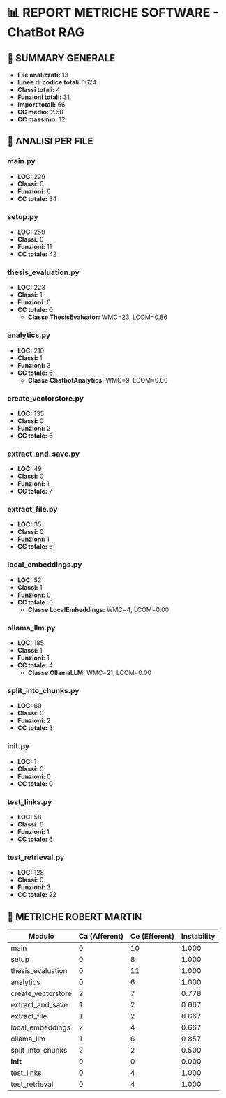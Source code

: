 # 📊 REPORT METRICHE SOFTWARE - ChatBot RAG

## 🎯 SUMMARY GENERALE

- **File analizzati:** 13
- **Linee di codice totali:** 1624
- **Classi totali:** 4
- **Funzioni totali:** 31
- **Import totali:** 66
- **CC medio:** 2.60
- **CC massimo:** 12

## 📁 ANALISI PER FILE

### main.py
- **LOC:** 229
- **Classi:** 0
- **Funzioni:** 6
- **CC totale:** 34

### setup.py
- **LOC:** 259
- **Classi:** 0
- **Funzioni:** 11
- **CC totale:** 42

### thesis_evaluation.py
- **LOC:** 223
- **Classi:** 1
- **Funzioni:** 0
- **CC totale:** 0
  - **Classe ThesisEvaluator:** WMC=23, LCOM=0.86

### analytics.py
- **LOC:** 210
- **Classi:** 1
- **Funzioni:** 3
- **CC totale:** 6
  - **Classe ChatbotAnalytics:** WMC=9, LCOM=0.00

### create_vectorstore.py
- **LOC:** 135
- **Classi:** 0
- **Funzioni:** 2
- **CC totale:** 6

### extract_and_save.py
- **LOC:** 49
- **Classi:** 0
- **Funzioni:** 1
- **CC totale:** 7

### extract_file.py
- **LOC:** 35
- **Classi:** 0
- **Funzioni:** 1
- **CC totale:** 5

### local_embeddings.py
- **LOC:** 52
- **Classi:** 1
- **Funzioni:** 0
- **CC totale:** 0
  - **Classe LocalEmbeddings:** WMC=4, LCOM=0.00

### ollama_llm.py
- **LOC:** 185
- **Classi:** 1
- **Funzioni:** 1
- **CC totale:** 4
  - **Classe OllamaLLM:** WMC=21, LCOM=0.00

### split_into_chunks.py
- **LOC:** 60
- **Classi:** 0
- **Funzioni:** 2
- **CC totale:** 3

### __init__.py
- **LOC:** 1
- **Classi:** 0
- **Funzioni:** 0
- **CC totale:** 0

### test_links.py
- **LOC:** 58
- **Classi:** 0
- **Funzioni:** 1
- **CC totale:** 6

### test_retrieval.py
- **LOC:** 128
- **Classi:** 0
- **Funzioni:** 3
- **CC totale:** 22

## 🔗 METRICHE ROBERT MARTIN

| Modulo | Ca (Afferent) | Ce (Efferent) | Instability |
|--------|---------------|---------------|-------------|
| main | 0 | 10 | 1.000 |
| setup | 0 | 8 | 1.000 |
| thesis_evaluation | 0 | 11 | 1.000 |
| analytics | 0 | 6 | 1.000 |
| create_vectorstore | 2 | 7 | 0.778 |
| extract_and_save | 1 | 2 | 0.667 |
| extract_file | 1 | 2 | 0.667 |
| local_embeddings | 2 | 4 | 0.667 |
| ollama_llm | 1 | 6 | 0.857 |
| split_into_chunks | 2 | 2 | 0.500 |
| __init__ | 0 | 0 | 0.000 |
| test_links | 0 | 4 | 1.000 |
| test_retrieval | 0 | 4 | 1.000 |
